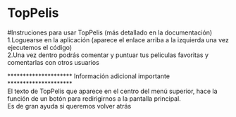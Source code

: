 # TopPelis
#Instruciones para usar TopPelis (más detallado en la documentación)                                                                                                                                             
1.Loguearse en la aplicación (aparece el enlace arriba a la izquierda una vez ejecutemos el código)                                                                                 
2.Una vez dentro podrás comentar y puntuar tus peliculas favoritas y comentarlas con otros usuarios                                                                                  

********************* Información adicional importante *********************                                                                                                       
El texto de TopPelis que aparece en el centro del menú superior, hace la función de un botón para redirigirnos a la pantalla principal.                                             
Es de gran ayuda si queremos volver atrás
